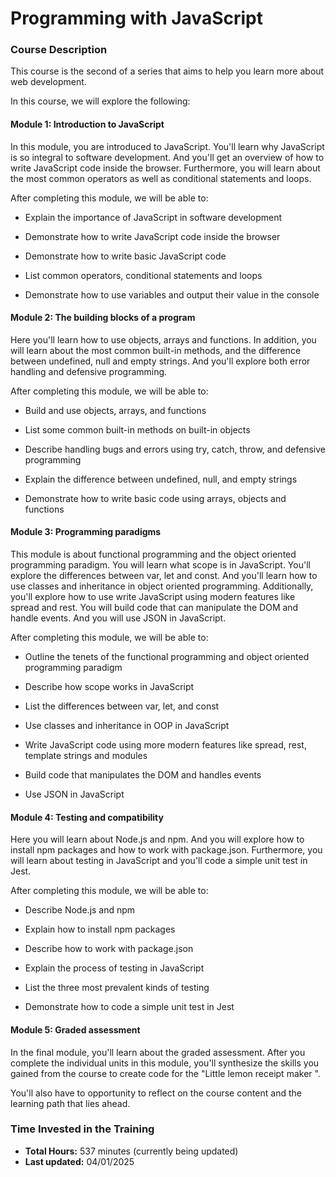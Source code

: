 # Programming with JavaScript

### Course Description

This course is the second of a series that aims to help you learn more about web development. 

In this course, we will explore the following:

#### Module 1: Introduction to JavaScript

In this module, you are introduced to JavaScript. You'll learn why JavaScript is so integral to software development. And you'll get an overview of how to write JavaScript code inside the browser. Furthermore, you will learn about the most common operators as well as conditional statements and loops.

After completing this module, we will be able to:

- Explain the importance of JavaScript in software development

- Demonstrate how to write JavaScript code inside the browser

- Demonstrate how to write basic JavaScript code

- List common operators, conditional statements and loops

- Demonstrate how to use variables and output their value in the console

      

#### Module 2: The building blocks of a program

Here you'll learn how to use objects, arrays and functions. In addition, you will learn about the most common built-in methods, and the difference between undefined, null and empty strings. And you'll explore both error handling and defensive programming.

After completing this module, we will be able to:

- Build and use objects, arrays, and functions

- List some common built-in methods on built-in objects

- Describe handling bugs and errors using try, catch, throw, and defensive programming

- Explain the difference between undefined, null, and empty strings  

- Demonstrate how to write basic code using arrays, objects and functions   


#### Module 3: Programming paradigms

This module is about functional programming and the object oriented programming paradigm. You will learn what scope is in JavaScript. You'll explore the differences between var, let and const. And you'll learn how to use classes and inheritance in object oriented programming. Additionally, you'll explore how to use write JavaScript using modern features like spread and rest.  You will build code that can manipulate the DOM and handle events. And you will use JSON in JavaScript.

After completing this module, we will be able to:

- Outline the tenets of the functional programming and object oriented programming paradigm

- Describe how scope works in JavaScript

- List the differences between var, let, and const

- Use classes and inheritance in OOP in JavaScript

- Write JavaScript code using more modern features like spread, rest, template strings and modules

- Build code that manipulates the DOM and handles events

- Use JSON in JavaScript

            

#### Module 4: Testing and compatibility

Here you will learn about Node.js and npm. And you will explore how to install npm packages and how to work with package.json. Furthermore, you will learn about testing in JavaScript and you'll code a simple unit test in Jest.

After completing this module, we will be able to:

- Describe Node.js and npm

- Explain how to install npm packages

- Describe how to work with package.json

- Explain the process of testing in JavaScript

- List the three most prevalent kinds of testing

- Demonstrate how to code a simple unit test in Jest

      

#### Module 5: Graded assessment

In the final module, you'll learn about the graded assessment. After you complete the individual units in this module, you'll synthesize the skills you gained from the course to create code for the "Little lemon receipt maker ". 

You'll also have to opportunity to reflect on the course content and the learning path that lies ahead.

### Time Invested in the Training

- **Total Hours:** 537 minutes (currently being updated)
- **Last updated:** 04/01/2025